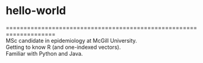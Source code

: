 # hello-world
====================================================================  
MSc candidate in epidemiology at McGill University.  
Getting to know R (and one-indexed vectors).  
Familiar with Python and Java.
